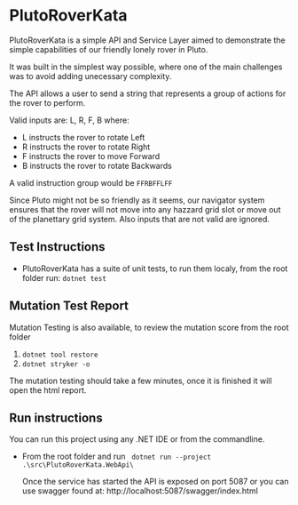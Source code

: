 # PlutoRoverKata

PlutoRoverKata is a simple API and Service Layer aimed to demonstrate the simple capabilities of our friendly lonely rover in Pluto. 

It was built in the simplest way possible, where one of the main challenges was to avoid adding unecessary complexity.

The API allows a user to send a string that represents a group of actions for the rover to perform.

Valid inputs are: L, R, F, B where:
- L instructs the rover to rotate Left
- R instructs the rover to rotate Right
- F instructs the rover to move Forward
- B instructs the rover to rotate Backwards

A valid instruction group would be `FFRBFFLFF` 

Since Pluto might not be so friendly as it seems, our navigator system ensures that the rover will not move into any hazzard grid slot or move out of the planettary grid system. Also inputs that are not valid are ignored.

## Test Instructions
 - PlutoRoverKata has a suite of unit tests, to run them localy, from the root folder run: `dotnet test`
 
 ## Mutation Test Report
 Mutation Testing is also available, to review the mutation score from the root folder

1. `dotnet tool restore`
2. `dotnet stryker -o`

The mutation testing should take a few minutes, once it is finished it will open the html report.
## Run instructions
You can run this project using any .NET IDE or from the commandline.
- From the root folder and run ` dotnet run --project .\src\PlutoRoverKata.WebApi\`

  Once the service has started the API is exposed on port 5087 or you can use swagger found at: http://localhost:5087/swagger/index.html